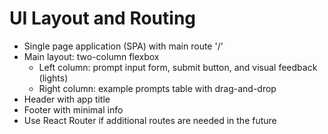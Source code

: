 # UI Layout and Routing

- Single page application (SPA) with main route '/'
- Main layout: two-column flexbox
  - Left column: prompt input form, submit button, and visual feedback (lights)
  - Right column: example prompts table with drag-and-drop
- Header with app title
- Footer with minimal info
- Use React Router if additional routes are needed in the future 